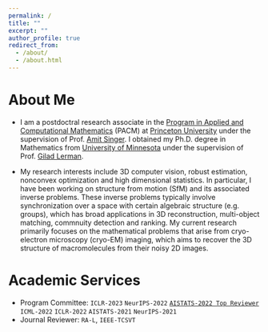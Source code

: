 ```yaml
---
permalink: /
title: ""
excerpt: ""
author_profile: true
redirect_from: 
  - /about/
  - /about.html
---
```


# About Me

* I am a postdoctral research associate in the [Program in Applied and Computational Mathematics](https://www.pacm.princeton.edu/) (PACM) at [Princeton University](https://www.princeton.edu/) under the supervision of Prof. [Amit Singer](https://web.math.princeton.edu/~amits/). I obtained my Ph.D. degree in Mathematics from [University of Minnesota](https://www.umn.edu/) under the supervision of Prof. [Gilad Lerman](http://www-users.math.umn.edu/~lerman/).  

* My research interests include 3D computer vision, robust estimation, nonconvex optimization and high dimensional statistics. In particular, I have been working on structure from motion (SfM) and its associated inverse problems. These inverse problems typically involve synchronization over a space with certain algebraic structure (e.g. groups), which has broad applications in 3D reconstruction, multi-object matching, commnuity detection and ranking. My current research primarily focuses on the mathematical problems that arise from cryo-electron microscopy (cryo-EM) imaging, which aims to recover the 3D structure of macromolecules from their  noisy 2D images. 

# Academic Services
* Program Committee: ``ICLR-2023`` ``NeurIPS-2022`` [``AISTATS-2022 Top Reviewer``](https://virtual.aistats.org/Conferences/2022/Reviewers) ``ICML-2022`` ``ICLR-2022`` ``AISTATS-2021`` ``NeurIPS-2021``
* Journal Reviewer: ``RA-L``, ``IEEE-TCSVT``
